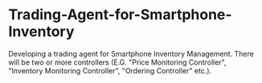 # Trading-Agent-for-Smartphone-Inventory
Developing a trading agent for Smartphone Inventory Management. There will be two or more controllers (E.G. "Price Monitoring Controller", "Inventory Monitoring Controller", "Ordering Controller" etc.).

